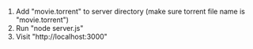 1. Add "movie.torrent" to server directory (make sure torrent file name is "movie.torrent")
2. Run "node server.js"
3. Visit "http://localhost:3000"
